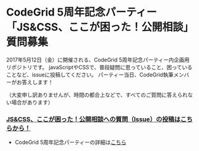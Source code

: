# CodeGrid 5周年記念パーティー「JS&CSS、ここが困った！公開相談」質問募集

2017年5月12日（金）に開催される、CodeGrid 5周年記念パーティー内企画用リポジトリです。
javaScriptやCSSで、普段疑問に思っていること、困っていることなど、issueに投稿してください。
パーティー当日、CodeGrid執筆メンバーがお答えします！

（大変申し訳ありませんが、時間の都合上などで、すべてのご質問に答えられない場合があります）

### [JS&CSS、ここが困った！公開相談への質問（Issue）の投稿はこちらから！](https://github.com/codegrid/party-2017-05/issues/new)

- CodeGrid 5周年記念パーティーの詳細は[こちら](https://atnd.org/events/86816?k=16a9e6f3a376f54742e36d86c3f62752)
